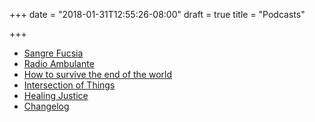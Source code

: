 +++
date = "2018-01-31T12:55:26-08:00"
draft = true
title = "Podcasts"

+++

- [Sangre Fucsia](https://sangrefucsia.wordpress.com/)
- [Radio Ambulante](http://radioambulante.org/)
- [How to survive the end of the world](https://www.endoftheworldshow.org/)
- [Intersection of Things](https://www.theintersectionofthings.com)
- [Healing Justice](https://www.healingjustice.org/)
- [Changelog](https://changelog.com/podcast/322)
